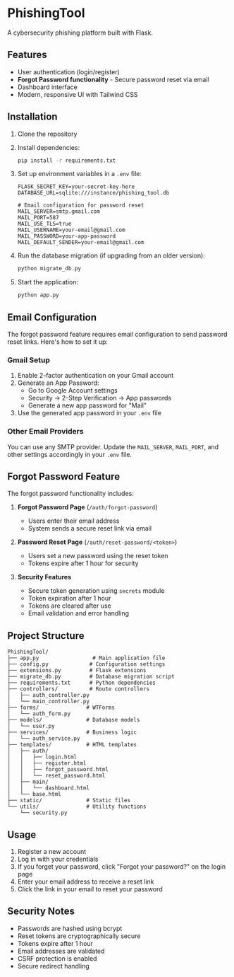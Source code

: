 # PhishingTool

A cybersecurity phishing platform built with Flask.

## Features

- User authentication (login/register)
- **Forgot Password functionality** - Secure password reset via email
- Dashboard interface
- Modern, responsive UI with Tailwind CSS

## Installation

1. Clone the repository
2. Install dependencies:
   ```bash
   pip install -r requirements.txt
   ```

3. Set up environment variables in a `.env` file:
   ```env
   FLASK_SECRET_KEY=your-secret-key-here
   DATABASE_URL=sqlite:///instance/phishing_tool.db
   
   # Email configuration for password reset
   MAIL_SERVER=smtp.gmail.com
   MAIL_PORT=587
   MAIL_USE_TLS=true
   MAIL_USERNAME=your-email@gmail.com
   MAIL_PASSWORD=your-app-password
   MAIL_DEFAULT_SENDER=your-email@gmail.com
   ```

4. Run the database migration (if upgrading from an older version):
   ```bash
   python migrate_db.py
   ```

5. Start the application:
   ```bash
   python app.py
   ```

## Email Configuration

The forgot password feature requires email configuration to send password reset links. Here's how to set it up:

### Gmail Setup
1. Enable 2-factor authentication on your Gmail account
2. Generate an App Password:
   - Go to Google Account settings
   - Security → 2-Step Verification → App passwords
   - Generate a new app password for "Mail"
3. Use the generated app password in your `.env` file

### Other Email Providers
You can use any SMTP provider. Update the `MAIL_SERVER`, `MAIL_PORT`, and other settings accordingly in your `.env` file.

## Forgot Password Feature

The forgot password functionality includes:

1. **Forgot Password Page** (`/auth/forgot-password`)
   - Users enter their email address
   - System sends a secure reset link via email

2. **Password Reset Page** (`/auth/reset-password/<token>`)
   - Users set a new password using the reset token
   - Tokens expire after 1 hour for security

3. **Security Features**
   - Secure token generation using `secrets` module
   - Token expiration after 1 hour
   - Tokens are cleared after use
   - Email validation and error handling

## Project Structure

```
PhishingTool/
├── app.py                 # Main application file
├── config.py             # Configuration settings
├── extensions.py         # Flask extensions
├── migrate_db.py         # Database migration script
├── requirements.txt      # Python dependencies
├── controllers/          # Route controllers
│   ├── auth_controller.py
│   └── main_controller.py
├── forms/               # WTForms
│   └── auth_form.py
├── models/              # Database models
│   └── user.py
├── services/            # Business logic
│   └── auth_service.py
├── templates/           # HTML templates
│   ├── auth/
│   │   ├── login.html
│   │   ├── register.html
│   │   ├── forgot_password.html
│   │   └── reset_password.html
│   ├── main/
│   │   └── dashboard.html
│   └── base.html
├── static/              # Static files
└── utils/               # Utility functions
    └── security.py
```

## Usage

1. Register a new account
2. Log in with your credentials
3. If you forget your password, click "Forgot your password?" on the login page
4. Enter your email address to receive a reset link
5. Click the link in your email to reset your password

## Security Notes

- Passwords are hashed using bcrypt
- Reset tokens are cryptographically secure
- Tokens expire after 1 hour
- Email addresses are validated
- CSRF protection is enabled
- Secure redirect handling